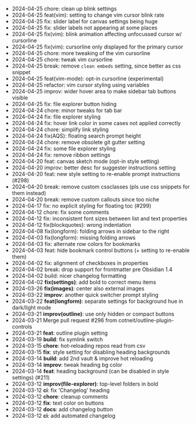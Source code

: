 - 2024-04-25 chore: clean up blink settings
- 2024-04-25 feat(vim): setting to change vim cursor blink rate
- 2024-04-25 fix: slider label for canvas settings being huge
- 2024-04-25 fix: slider labels not appearing at some places
- 2024-04-25 fix(vim): blink animation affecting unfocussed cursor w/ cursorline
- 2024-04-25 fix(vim): cursorline only displayed for the primary cursor
- 2024-04-25 chore: more tweaking of the vim cursorline
- 2024-04-25 chore: tweak vim cursorline
- 2024-04-25 break: remove `clean embeds` setting, since better as css snippet
- 2024-04-25 feat(vim-mode): opt-in cursorline (experimental)
- 2024-04-25 refactor: vim cursor styling using variables
- 2024-04-25 improv: wider hover area to make sidebar tab buttons visible
- 2024-04-25 fix: file explorer button hiding
- 2024-04-24 chore: minor tweaks for tab bar
- 2024-04-24 fix: file explorer styling
- 2024-04-24 fix: hover link color in some cases not applied correctly
- 2024-04-24 chore: simplify link styling
- 2024-04-24 fix(AQS): floating search prompt height
- 2024-04-24 chore: remove obsolete git gutter setting
- 2024-04-24 fix: some file explorer styling
- 2024-04-24 fix: remove ribbon settings
- 2024-04-20 feat: canvas sketch mode (opt-in style setting)
- 2024-04-20 improv: better desc for suggester instructions setting
- 2024-04-20 feat: new style setting to re-enable prompt instructions (#298)
- 2024-04-20 break: remove custom cssclasses (pls use css snippets for them instead)
- 2024-04-20 break: remove custom callouts since too niche
- 2024-04-17 fix: no explicit styling for floating toc (#299)
- 2024-04-12 chore: fix some comments
- 2024-04-12 fix: inconsistent font sizes between list and text properties
- 2024-04-12 fix(blockquotes): wrong indentation
- 2024-04-08 fix(longform): folding arrows in sidebar to the right
- 2024-04-03 fix(longform): missing folding arrows
- 2024-04-03 fix: alternate row colors for bookmarks
- 2024-04-03 feat: hide bookmark control buttons (+ setting to re-enable them)
- 2024-04-02 fix: alignment of checkboxes in properties
- 2024-04-02 break: drop support for frontmatter pre Obsidian 1.4
- 2024-04-02 build: nicer changelog formatting
- 2024-04-02 **fix(settings)**: add bold to correct menu items
- 2024-03-26 **fix(images)**: center also external images
- 2024-03-22 **improv**: another quick switcher prompt styling
- 2024-03-22 **feat(longform)**: separate settings for background hue in dark/light mode
- 2024-03-21 **improv(outline)**: use only hidden or compact buttons
- 2024-03-21 Merge pull request #296 from cotneit/outline-plugin-controls
- 2024-03-21 **feat**: outline plugin setting
- 2024-03-19 **build**: fix symlink switch
- 2024-03-15 **chore**: hot-reloading repos read from csv
- 2024-03-15 **fix**: style setting for disabling heading backgrounds
- 2024-03-14 **build**: add 2nd vault & improve hot reloading
- 2024-03-14 **improv**: tweak heading bg color
- 2024-03-14 **feat**: heading background (can be disabled in style settings) (#211)
- 2024-03-12 **improv(file-explorer)**: top-level folders in bold
- 2024-03-12 **ci**: fix 'Changelog' heading
- 2024-03-12 **chore**: cleanup comments
- 2024-03-12 **fix**: text color on buttons
- 2024-03-12 **docs**: add changelog button
- 2024-03-12 **ci**: add automated changelog
